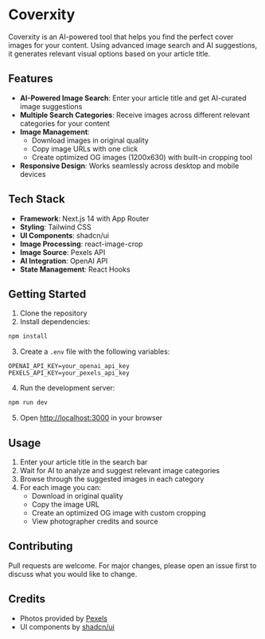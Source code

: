 # Coverxity

Coverxity is an AI-powered tool that helps you find the perfect cover images for your content. Using advanced image search and AI suggestions, it generates relevant visual options based on your article title.

## Features

- **AI-Powered Image Search**: Enter your article title and get AI-curated image suggestions
- **Multiple Search Categories**: Receive images across different relevant categories for your content
- **Image Management**:
  - Download images in original quality
  - Copy image URLs with one click
  - Create optimized OG images (1200x630) with built-in cropping tool
- **Responsive Design**: Works seamlessly across desktop and mobile devices

## Tech Stack

- **Framework**: Next.js 14 with App Router
- **Styling**: Tailwind CSS
- **UI Components**: shadcn/ui
- **Image Processing**: react-image-crop
- **Image Source**: Pexels API
- **AI Integration**: OpenAI API
- **State Management**: React Hooks

## Getting Started

1. Clone the repository
2. Install dependencies:

```bash
npm install
```

3. Create a `.env` file with the following variables:

```
OPENAI_API_KEY=your_openai_api_key
PEXELS_API_KEY=your_pexels_api_key
```

4. Run the development server:

```bash
npm run dev
```

5. Open [http://localhost:3000](http://localhost:3000) in your browser

## Usage

1. Enter your article title in the search bar
2. Wait for AI to analyze and suggest relevant image categories
3. Browse through the suggested images in each category
4. For each image you can:
   - Download in original quality
   - Copy the image URL
   - Create an optimized OG image with custom cropping
   - View photographer credits and source

## Contributing

Pull requests are welcome. For major changes, please open an issue first to discuss what you would like to change.

## Credits

- Photos provided by [Pexels](https://www.pexels.com)
- UI components by [shadcn/ui](https://ui.shadcn.com)
